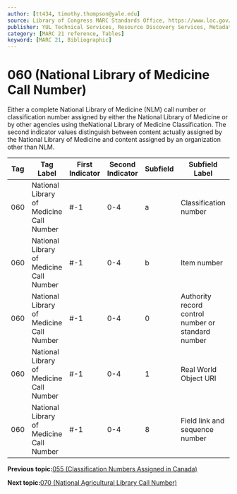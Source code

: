 ```yaml
---
author: [tt434, timothy.thompson@yale.edu]
source: Library of Congress MARC Standards Office, https://www.loc.gov/marc/bibliographic/bd060.html
publisher: YUL Technical Services, Resource Discovery Services, Metadata Services Unit
category: [MARC 21 reference, Tables]
keyword: [MARC 21, Bibliographic]
---
```


# 060 \(National Library of Medicine Call Number\)

Either a complete National Library of Medicine \(NLM\) call number or classification number assigned by either the National Library of Medicine or by other agencies using theNational Library of Medicine Classification. The second indicator values distinguish between content actually assigned by the National Library of Medicine and content assigned by an organization other than NLM.

|Tag|Tag Label|First Indicator|Second Indicator|Subfield|Subfield Label|Repeatable|
|---|---------|---------------|----------------|--------|--------------|----------|
|060|National Library of Medicine Call Number|\#-1|0-4|a|Classification number|T|
|060|National Library of Medicine Call Number|\#-1|0-4|b|Item number|F|
|060|National Library of Medicine Call Number|\#-1|0-4|0|Authority record control number or standard number|T|
|060|National Library of Medicine Call Number|\#-1|0-4|1|Real World Object URI|T|
|060|National Library of Medicine Call Number|\#-1|0-4|8|Field link and sequence number|T|

**Previous topic:**[055 \(Classification Numbers Assigned in Canada\)](../tables/055_bib_table.md)

**Next topic:**[070 \(National Agricultural Library Call Number\)](../tables/070_bib_table.md)

